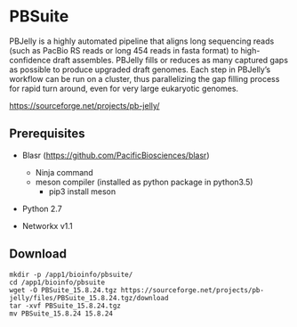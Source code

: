 # PBSuite

PBJelly is a highly automated pipeline that aligns long sequencing reads (such as PacBio RS reads or long 454 reads in fasta format) to high-confidence draft assembles. PBJelly fills or reduces as many captured gaps as possible to produce upgraded draft genomes. Each step in PBJelly’s workflow can be run on a cluster, thus parallelizing the gap filling process for rapid turn around, even for very large eukaryotic genomes.

https://sourceforge.net/projects/pb-jelly/

## Prerequisites

* Blasr (https://github.com/PacificBiosciences/blasr)
    * Ninja command
    * meson compiler (installed as python package in python3.5)
        * pip3 install meson

* Python 2.7
* Networkx v1.1

## Download 

```
mkdir -p /app1/bioinfo/pbsuite/
cd /app1/bioinfo/pbsuite 
wget -O PBSuite_15.8.24.tgz https://sourceforge.net/projects/pb-jelly/files/PBSuite_15.8.24.tgz/download
tar -xvf PBSuite_15.8.24.tgz
mv PBSuite_15.8.24 15.8.24

```


